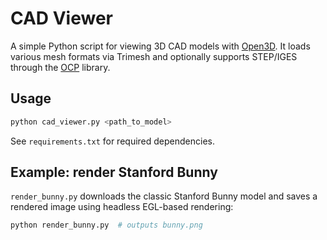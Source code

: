 # CAD Viewer

A simple Python script for viewing 3D CAD models with [Open3D](https://www.open3d.org/).
It loads various mesh formats via Trimesh and optionally supports STEP/IGES through the
[OCP](https://github.com/CadQuery/OCP) library.

## Usage

```bash
python cad_viewer.py <path_to_model>
```

See `requirements.txt` for required dependencies.

## Example: render Stanford Bunny

`render_bunny.py` downloads the classic Stanford Bunny model and saves a rendered
image using headless EGL-based rendering:

```bash
python render_bunny.py  # outputs bunny.png
```